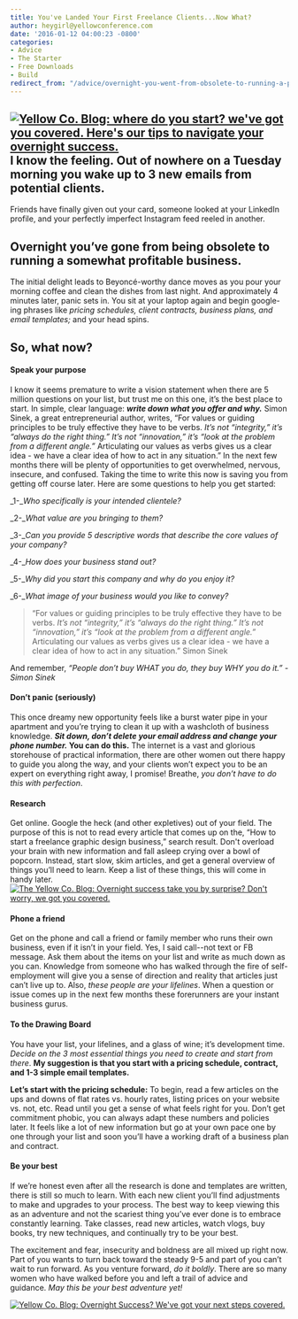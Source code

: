 ```yaml
---
title: You've Landed Your First Freelance Clients...Now What?
author: heygirl@yellowconference.com
date: '2016-01-12 04:00:23 -0800'
categories:
- Advice
- The Starter
- Free Downloads
- Build
redirect_from: "/advice/overnight-you-went-from-obsolete-to-running-a-profitable-business-now-what/"
---
```


## [![Yellow Co. Blog: where do you start? we've got you covered. Here's our tips to navigate your overnight success. ](http://yellowconference.com/wp-content/uploads/2016/01/image1.jpg)](http://yellowconference.com/wp-content/uploads/2016/01/image1.jpg)I know the feeling. Out of nowhere on a Tuesday morning you wake up to 3 new emails from potential clients.

Friends have finally given out your card, someone looked at your LinkedIn profile, and your perfectly imperfect Instagram feed reeled in another.

## Overnight you’ve gone from being obsolete to running a somewhat profitable business.

The initial delight leads to Beyoncé-worthy dance moves as you pour your morning coffee and clean the dishes from last night. And approximately 4 minutes later, panic sets in. You sit at your laptop again and begin google-ing phrases like _pricing schedules, client contracts, business plans, and email templates;_ and your head spins.

## So, what now?

#### **Speak your purpose**

I know it seems premature to write a vision statement when there are 5 million questions on your list, but trust me on this one, it’s the best place to start. In simple, clear language: **_write down what you offer and why._** Simon Sinek, a great entrepreneurial author, writes, “For values or guiding principles to be truly effective they have to be verbs. _It’s not “integrity,” it’s “always do the right thing.” It’s not “innovation,” it’s “look at the problem from a different angle.”_ Articulating our values as verbs gives us a clear idea - we have a clear idea of how to act in any situation.” In the next few months there will be plenty of opportunities to get overwhelmed, nervous, insecure, and confused. Taking the time to write this now is saving you from getting off course later. Here are some questions to help you get started:

_1-__Who specifically is your intended clientele?_

_2-__What value are you bringing to them?_

_3-__Can you provide 5 descriptive words that describe the core values of your company?_

_4-__How does your business stand out?_

_5-__Why did you start this company and why do you enjoy it?_

_6-__What image of your business would you like to convey?_

> “For values or guiding principles to be truly effective they have to be verbs. _It’s not “integrity,” it’s “always do the right thing.” It’s not “innovation,” it’s “look at the problem from a different angle.”_ Articulating our values as verbs gives us a clear idea - we have a clear idea of how to act in any situation.” Simon Sinek

And remember, _“People don’t buy WHAT you do, they buy WHY you do it.”_ _-Simon Sinek_

#### **Don’t panic (seriously)**

This once dreamy new opportunity feels like a burst water pipe in your apartment and you’re trying to clean it up with a washcloth of business knowledge. **_Sit down, don’t delete your email address and change your phone number._ You can do this.** The internet is a vast and glorious storehouse of practical information, there are other women out there happy to guide you along the way, and your clients won’t expect you to be an expert on everything right away, I promise! Breathe, _you don’t have to do this with perfection_.

#### **Research**

Get online. Google the heck (and other expletives) out of your field. The purpose of this is not to read every article that comes up on the, “How to start a freelance graphic design business,” search result. Don't overload your brain with new information and fall asleep crying over a bowl of popcorn. Instead, start slow, skim articles, and get a general overview of things you’ll need to learn. Keep a list of these things, this will come in handy later.[![The Yellow Co. Blog: Overnight success take you by surprise? Don't worry, we got you covered. ](http://yellowconference.com/wp-content/uploads/2016/01/photo2.jpg)](http://yellowconference.com/wp-content/uploads/2016/01/photo2.jpg)

#### **Phone a friend**

Get on the phone and call a friend or family member who runs their own business, even if it isn’t in your field. Yes, I said call--not text or FB message. Ask them about the items on your list and write as much down as you can. Knowledge from someone who has walked through the fire of self-employment will give you a sense of direction and reality that articles just can’t live up to. Also, _these people are your lifelines_. When a question or issue comes up in the next few months these forerunners are your instant business gurus.

#### **To the Drawing Board**

You have your list, your lifelines, and a glass of wine; it’s development time. _Decide on the 3 most essential things you need to create and start from there_. **My suggestion is that you start with a pricing schedule, contract, and 1-3 simple email templates.**

**Let’s start with the pricing schedule:** To begin, read a few articles on the ups and downs of flat rates vs. hourly rates, listing prices on your website vs. not, etc. Read until you get a sense of what feels right for you. Don’t get commitment phobic, you can always adapt these numbers and policies later. It feels like a lot of new information but go at your own pace one by one through your list and soon you’ll have a working draft of a business plan and contract.

#### **Be your best**

If we’re honest even after all the research is done and templates are written, there is still so much to learn. With each new client you’ll find adjustments to make and upgrades to your process. The best way to keep viewing this as an adventure and not the scariest thing you’ve ever done is to embrace constantly learning. Take classes, read new articles, watch vlogs, buy books, try new techniques, and continually try to be your best.

The excitement and fear, insecurity and boldness are all mixed up right now. Part of you wants to turn back toward the steady 9-5 and part of you can’t wait to run forward. As you venture forward, _do it boldly_. There are so many women who have walked before you and left a trail of advice and guidance. _May this be your best adventure yet!_

[![Yellow Co. Blog: Overnight Success? We've got your next steps covered. ](http://yellowconference.com/wp-content/uploads/2016/01/NATALIESKIETH.jpg)](http://www.natalieskeith.com/)
